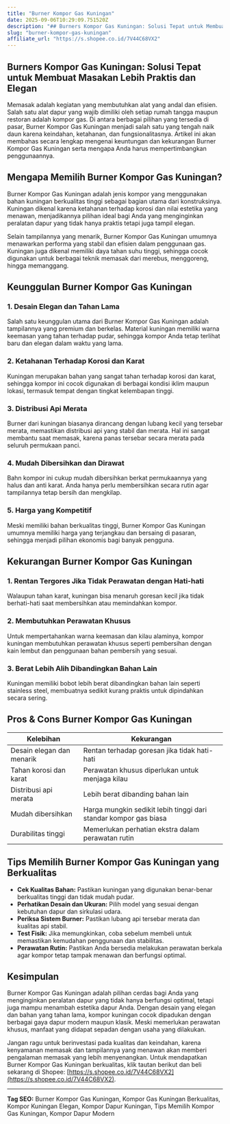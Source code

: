 ```yaml
---
title: "Burner Kompor Gas Kuningan"
date: 2025-09-06T10:29:09.751520Z
description: "## Burners Kompor Gas Kuningan: Solusi Tepat untuk Membuat Masakan Lebih Praktis dan Elegan..."
slug: "burner-kompor-gas-kuningan"
affiliate_url: "https://s.shopee.co.id/7V44C68VX2"
---
```

## Burners Kompor Gas Kuningan: Solusi Tepat untuk Membuat Masakan Lebih Praktis dan Elegan

Memasak adalah kegiatan yang membutuhkan alat yang andal dan efisien. Salah satu alat dapur yang wajib dimiliki oleh setiap rumah tangga maupun restoran adalah kompor gas. Di antara berbagai pilihan yang tersedia di pasar, Burner Kompor Gas Kuningan menjadi salah satu yang tengah naik daun karena keindahan, ketahanan, dan fungsionalitasnya. Artikel ini akan membahas secara lengkap mengenai keuntungan dan kekurangan Burner Kompor Gas Kuningan serta mengapa Anda harus mempertimbangkan penggunaannya.

## Mengapa Memilih Burner Kompor Gas Kuningan?

Burner Kompor Gas Kuningan adalah jenis kompor yang menggunakan bahan kuningan berkualitas tinggi sebagai bagian utama dari konstruksinya. Kuningan dikenal karena ketahanan terhadap korosi dan nilai estetika yang menawan, menjadikannya pilihan ideal bagi Anda yang menginginkan peralatan dapur yang tidak hanya praktis tetapi juga tampil elegan.

Selain tampilannya yang menarik, Burner Kompor Gas Kuningan umumnya menawarkan performa yang stabil dan efisien dalam penggunaan gas. Kuningan juga dikenal memiliki daya tahan suhu tinggi, sehingga cocok digunakan untuk berbagai teknik memasak dari merebus, menggoreng, hingga memanggang.

## Keunggulan Burner Kompor Gas Kuningan

### 1. Desain Elegan dan Tahan Lama

Salah satu keunggulan utama dari Burner Kompor Gas Kuningan adalah tampilannya yang premium dan berkelas. Material kuningan memiliki warna keemasan yang tahan terhadap pudar, sehingga kompor Anda tetap terlihat baru dan elegan dalam waktu yang lama.

### 2. Ketahanan Terhadap Korosi dan Karat

Kuningan merupakan bahan yang sangat tahan terhadap korosi dan karat, sehingga kompor ini cocok digunakan di berbagai kondisi iklim maupun lokasi, termasuk tempat dengan tingkat kelembapan tinggi.

### 3. Distribusi Api Merata

Burner dari kuningan biasanya dirancang dengan lubang kecil yang tersebar merata, memastikan distribusi api yang stabil dan merata. Hal ini sangat membantu saat memasak, karena panas tersebar secara merata pada seluruh permukaan panci.

### 4. Mudah Dibersihkan dan Dirawat

Bahn kompor ini cukup mudah dibersihkan berkat permukaannya yang halus dan anti karat. Anda hanya perlu membersihkan secara rutin agar tampilannya tetap bersih dan mengkilap.

### 5. Harga yang Kompetitif

Meski memiliki bahan berkualitas tinggi, Burner Kompor Gas Kuningan umumnya memiliki harga yang terjangkau dan bersaing di pasaran, sehingga menjadi pilihan ekonomis bagi banyak pengguna.

## Kekurangan Burner Kompor Gas Kuningan

### 1. Rentan Tergores Jika Tidak Perawatan dengan Hati-hati

Walaupun tahan karat, kuningan bisa menaruh goresan kecil jika tidak berhati-hati saat membersihkan atau memindahkan kompor.

### 2. Membutuhkan Perawatan Khusus

Untuk mempertahankan warna keemasan dan kilau alaminya, kompor kuningan membutuhkan perawatan khusus seperti pembersihan dengan kain lembut dan penggunaan bahan pembersih yang sesuai.

### 3. Berat Lebih Alih Dibandingkan Bahan Lain

Kuningan memiliki bobot lebih berat dibandingkan bahan lain seperti stainless steel, membuatnya sedikit kurang praktis untuk dipindahkan secara sering.

## Pros & Cons Burner Kompor Gas Kuningan

| Kelebihan                                  | Kekurangan                                               |
|--------------------------------------------|----------------------------------------------------------|
| Desain elegan dan menarik                 | Rentan terhadap goresan jika tidak hati-hati           |
| Tahan korosi dan karat                   | Perawatan khusus diperlukan untuk menjaga kilau       |
| Distribusi api merata                     | Lebih berat dibanding bahan lain                     |
| Mudah dibersihkan                        | Harga mungkin sedikit lebih tinggi dari standar kompor gas biasa |
| Durabilitas tinggi                       | Memerlukan perhatian ekstra dalam perawatan rutin   |

## Tips Memilih Burner Kompor Gas Kuningan yang Berkualitas

- **Cek Kualitas Bahan:** Pastikan kuningan yang digunakan benar-benar berkualitas tinggi dan tidak mudah pudar.
- **Perhatikan Desain dan Ukuran:** Pilih model yang sesuai dengan kebutuhan dapur dan sirkulasi udara.
- **Periksa Sistem Burner:** Pastikan lubang api tersebar merata dan kualitas api stabil.
- **Test Fisik:** Jika memungkinkan, coba sebelum membeli untuk memastikan kemudahan penggunaan dan stabilitas.
- **Perawatan Rutin:** Pastikan Anda bersedia melakukan perawatan berkala agar kompor tetap tampak menawan dan berfungsi optimal.

## Kesimpulan

Burner Kompor Gas Kuningan adalah pilihan cerdas bagi Anda yang menginginkan peralatan dapur yang tidak hanya berfungsi optimal, tetapi juga mampu menambah estetika dapur Anda. Dengan desain yang elegan dan bahan yang tahan lama, kompor kuningan cocok dipadukan dengan berbagai gaya dapur modern maupun klasik. Meski memerlukan perawatan khusus, manfaat yang didapat sepadan dengan usaha yang dilakukan.

Jangan ragu untuk berinvestasi pada kualitas dan keindahan, karena kenyamanan memasak dan tampilannya yang menawan akan memberi pengalaman memasak yang lebih menyenangkan. Untuk mendapatkan Burner Kompor Gas Kuningan berkualitas, klik tautan berikut dan beli sekarang di Shopee: [https://s.shopee.co.id/7V44C68VX2](https://s.shopee.co.id/7V44C68VX2).

---

**Tag SEO:** Burner Kompor Gas Kuningan, Kompor Gas Kuningan Berkualitas, Kompor Kuningan Elegan, Kompor Dapur Kuningan, Tips Memilih Kompor Gas Kuningan, Kompor Dapur Modern
